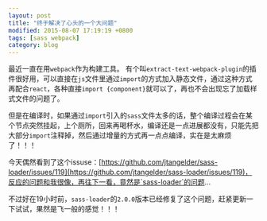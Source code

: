 ```yaml
---
layout: post
title: "终于解决了心头的一个大问题"
modified: 2015-08-07 17:19:19 +0800
tags: [sass webpack]
category: blog
---
```


最近一直在用`webpack`作为构建工具。
有个叫`extract-text-webpack-plugin`的插件很好用，可以直接在`js`文件里通过`import`的方式加入静态文件，通过这种方式再配合`react`，各种直接`import {component}`就可以了，再也不会出现忘了加载样式文件的问题了。

但是在编译时，如果通过`import`引入的`sass`文件太多的话，整个编译过程会在某个节点突然挂起，上个厕所，回来再喝杯水，编译还是一点进展都没有，只能先把大部分`import`注释掉，然后通过增量的方式再一点点编译，实在是太麻烦了！！！

今天偶然看到了这个issuse：[https://github.com/jtangelder/sass-loader/issues/119](https://github.com/jtangelder/sass-loader/issues/119)，反应的问题和我很像，再往下一看，竟然是`sass-loader`的问题...

不过好在19小时前，`sass-loader`的`2.0.0`版本已经修复了这个问题，赶紧更新一下试试，果然是飞一般的感觉！！！

